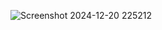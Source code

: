 ![Screenshot 2024-12-20 225212](https://github.com/user-attachments/assets/1ce65e28-7ba6-43e7-ac71-b58df91a3cd5)
